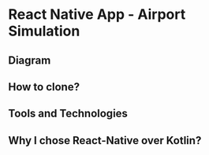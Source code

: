 # React Native App - Airport Simulation

## Diagram

## How to clone?

## Tools and Technologies

## Why I chose React-Native over Kotlin?
